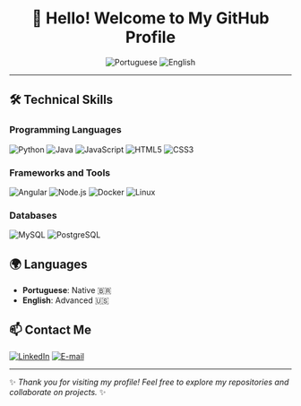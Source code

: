 <h1 align="center">👋 Hello! Welcome to My GitHub Profile</h1>

<p align="center">
  <img src="https://img.shields.io/badge/Language-Portuguese-brightgreen?style=for-the-badge&logo=googletranslate" alt="Portuguese">
  <img src="https://img.shields.io/badge/Language-English-blue?style=for-the-badge&logo=googletranslate" alt="English">
</p>

---

## 🛠️ **Technical Skills**

### **Programming Languages**
![Python](https://img.shields.io/badge/Python-3776AB?style=for-the-badge&logo=python&logoColor=white)
![Java](https://img.shields.io/badge/Java-007396?style=for-the-badge&logo=java&logoColor=white)
![JavaScript](https://img.shields.io/badge/JavaScript-F7DF1E?style=for-the-badge&logo=javascript&logoColor=black)
![HTML5](https://img.shields.io/badge/HTML5-E34F26?style=for-the-badge&logo=html5&logoColor=white)
![CSS3](https://img.shields.io/badge/CSS3-1572B6?style=for-the-badge&logo=css3&logoColor=white)

### **Frameworks and Tools**
![Angular](https://img.shields.io/badge/Angular-DD0031?style=for-the-badge&logo=angular&logoColor=white)
![Node.js](https://img.shields.io/badge/Node.js-339933?style=for-the-badge&logo=nodedotjs&logoColor=white)
![Docker](https://img.shields.io/badge/Docker-2496ED?style=for-the-badge&logo=docker&logoColor=white)
![Linux](https://img.shields.io/badge/Linux-FCC624?style=for-the-badge&logo=linux&logoColor=black)

### **Databases**
![MySQL](https://img.shields.io/badge/MySQL-4479A1?style=for-the-badge&logo=mysql&logoColor=white)
![PostgreSQL](https://img.shields.io/badge/PostgreSQL-336791?style=for-the-badge&logo=postgresql&logoColor=white)

## 🌍 **Languages**
- **Portuguese**: Native 🇧🇷
- **English**: Advanced 🇺🇸



## 📫 **Contact Me**
[![LinkedIn](https://img.shields.io/badge/LinkedIn-blue?style=for-the-badge&logo=linkedin)](https://www.linkedin.com/in/28paulovictor/)
[![E-mail](https://img.shields.io/badge/E--mail-D14836?style=for-the-badge&logo=gmail&logoColor=white)](mailto:wvictor3011@gmail.com)

---

✨ *Thank you for visiting my profile! Feel free to explore my repositories and collaborate on projects.* ✨
